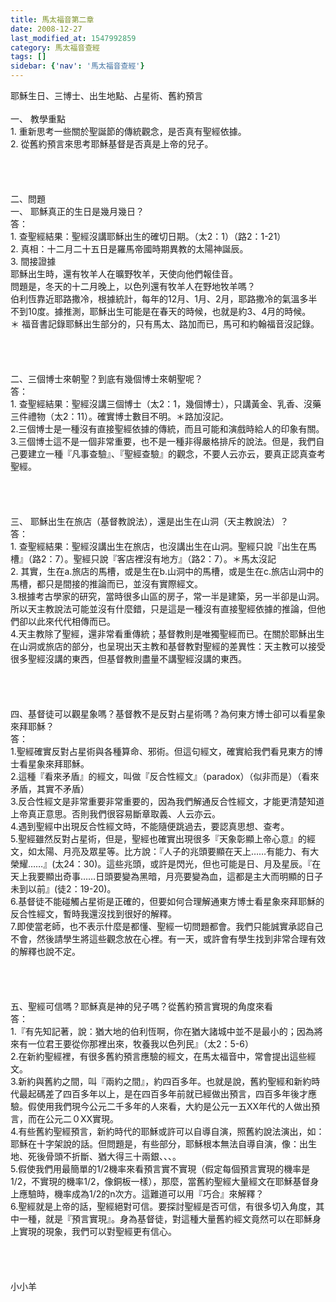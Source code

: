 ```yaml
---
title: 馬太福音第二章
date: 2008-12-27
last_modified_at: 1547992859
category: 馬太福音查經
tags: []
sidebar: {'nav': '馬太福音查經'}
---
```


<p>耶穌生日、三博士、出生地點、占星術、舊約預言<br/><!--more--><br/>一、	教學重點<br/>1.	重新思考一些關於聖誕節的傳統觀念，是否真有聖經依據。<br/>2.	從舊約預言來思考耶穌基督是否真是上帝的兒子。<br/><br/><br/><br/><br/>二、問題<br/>一、	耶穌真正的生日是幾月幾日？<br/>答：<br/>1. 查聖經結果：聖經沒講耶穌出生的確切日期。（太2：1）（路2：1-21）<br/>2. 真相：十二月二十五日是羅馬帝國時期異教的太陽神誕辰。<br/>3. 間接證據<br/>耶穌出生時，還有牧羊人在曠野牧羊，天使向他們報佳音。<br/>問題是，冬天的十二月晚上，以色列還有牧羊人在野地牧羊嗎？<br/>伯利恆靠近耶路撒冷，根據統計，每年的12月、1月、2月，耶路撒冷的氣溫多半不到10度。據推測，耶穌出生可能是在春天的時候，也就是約3、4月的時候。<br/>＊	福音書記錄耶穌出生部分的，只有馬太、路加而已，馬可和約翰福音沒記錄。<br/><br/><br/><br/><br/>二、三個博士來朝聖？到底有幾個博士來朝聖呢？<br/>答：<br/>1. 查聖經結果：聖經沒講三個博士（太2：1，幾個博士），只講黃金、乳香、沒藥三件禮物（太2：11）。確實博士數目不明。＊路加沒記。<br/>2.三個博士是一種沒有直接聖經依據的傳統，而且可能和演戲時給人的印象有關。<br/>3.三個博士這不是一個非常重要，也不是一種非得嚴格排斥的說法。但是，我們自己要建立一種『凡事查驗』、『聖經查驗』的觀念，不要人云亦云，要真正認真查考聖經。<br/><br/><br/><br/><br/>三、 耶穌出生在旅店（基督教說法），還是出生在山洞（天主教說法）？<br/>答：<br/>1. 查聖經結果：聖經沒講出生在旅店，也沒講出生在山洞。聖經只說『出生在馬槽』（路2：7）。聖經只說『客店裡沒有地方』（路2：7）。＊馬太沒記<br/>2. 其實，生在a.旅店的馬槽，或是生在b.山洞中的馬槽，或是生在c.旅店山洞中的馬槽，都只是間接的推論而已，並沒有實際經文。<br/>3.根據考古學家的研究，當時很多山區的房子，常一半是建築，另一半卻是山洞。所以天主教說法可能並沒有什麼錯，只是這是一種沒有直接聖經依據的推論，但他們卻以此來代代相傳而已。<br/>4.天主教除了聖經，還非常看重傳統；基督教則是唯獨聖經而已。在關於耶穌出生在山洞或旅店的部分，也呈現出天主教和基督教對聖經的差異性：天主教可以接受很多聖經沒講的東西，但基督教則盡量不講聖經沒講的東西。<br/><br/><br/><br/><br/>四、基督徒可以觀星象嗎？基督教不是反對占星術嗎？為何東方博士卻可以看星象來拜耶穌？<br/>答：<br/>1.聖經確實反對占星術與各種算命、邪術。但這句經文，確實給我們看見東方的博士看星象來拜耶穌。<br/>2.這種『看來矛盾』的經文，叫做『反合性經文』（paradox）（似非而是）（看來矛盾，其實不矛盾）<br/>3.反合性經文是非常重要非常重要的，因為我們解通反合性經文，才能更清楚知道上帝真正意思。否則我們很容易斷章取義、人云亦云。<br/>4.遇到聖經中出現反合性經文時，不能隨便跳過去，要認真思想、查考。<br/>5.聖經雖然反對占星術，但是，聖經也確實出現很多『天象彰顯上帝心意』的經文，如太陽、月亮及眾星等。比方說：『人子的兆頭要顯在天上……有能力、有大榮耀……』(太24：30)。這些兆頭，或許是閃光，但也可能是日、月及星辰。『在天上我要顯出奇事……日頭要變為黑暗，月亮要變為血，這都是主大而明顯的日子未到以前』(徒2：19-20)。<br/>6.基督徒不能碰觸占星術是正確的，但要如何合理解通東方博士看星象來拜耶穌的反合性經文，暫時我還沒找到很好的解釋。<br/>7.即使當老師，也不表示什麼是都懂、聖經一切問題都會。我們只能誠實承認自己不會，然後請學生將這些觀念放在心裡。有一天，或許會有學生找到非常合理有效的解釋也說不定。<br/><br/><br/><br/><br/>五、聖經可信嗎？耶穌真是神的兒子嗎？從舊約預言實現的角度來看<br/>答：<br/>1.『有先知記著，說：猶大地的伯利恆啊，你在猶大諸城中並不是最小的；因為將來有一位君王要從你那裡出來，牧養我以色列民』（太2：5-6）<br/>2.在新約聖經裡，有很多舊約預言應驗的經文，在馬太福音中，常會提出這些經文。<br/>3.新約與舊約之間，叫『兩約之間』，約四百多年。也就是說，舊約聖經和新約時代最起碼差了四百多年以上，是在四百多年前就已經做出預言，四百多年後才應驗。假使用我們現今公元二千多年的人來看，大約是公元一五XX年代的人做出預言，而在公元二０XX實現。<br/>4.有些舊約聖經預言，新約時代的耶穌或許可以自導自演，照舊約說法演出，如：耶穌在十字架說的話。但問題是，有些部分，耶穌根本無法自導自演，像：出生地、死後骨頭不折斷、猶大得三十兩銀、、、。<br/>5.假使我們用最簡單的1/2機率來看預言實不實現（假定每個預言實現的機率是1/2，不實現的機率1/2，像銅板一樣），那麼，當舊約聖經大量經文在耶穌基督身上應驗時，機率成為1/2的n次方。這難道可以用『巧合』來解釋？<br/>6.聖經就是上帝的話，聖經絕對可信。要探討聖經是否可信，有很多切入角度，其中一種，就是『預言實現』。身為基督徒，對這種大量舊約經文竟然可以在耶穌身上實現的現象，我們可以對聖經更有信心。<br/><br/><br/><br/><br/>小小羊</p>